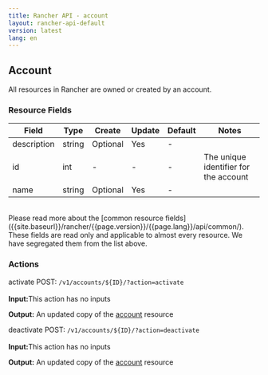 ```yaml
---
title: Rancher API - account
layout: rancher-api-default
version: latest
lang: en
---
```


## Account

All resources in Rancher are owned or created by an account.

### Resource Fields

Field | Type | Create | Update | Default | Notes
---|---|---|---|---|---
description | string | Optional | Yes | - | 
id | int | - | - | - | The unique identifier for the account
name | string | Optional | Yes | - | 

<br>
Please read more about the [common resource fields]({{site.baseurl}}/rancher/{{page.version}}/{{page.lang}}/api/common/). These fields are read only and applicable to almost every resource. We have segregated them from the list above.




### Actions
<div class="action">
<span class="header">
activate
<span class="headerright">POST:  <code>/v1/accounts/${ID}/?action=activate</code></span></span>
<div class="action-contents">

<br>
<span class="input">
<strong>Input:</strong>This action has no inputs</span>

<span class="output"><strong>Output:</strong> An updated copy of the <a href="/rancher/api/api-resources/account/">account</a> resource</span>
</div></div>

<div class="action">
<span class="header">
deactivate
<span class="headerright">POST:  <code>/v1/accounts/${ID}/?action=deactivate</code></span></span>
<div class="action-contents">

<br>
<span class="input">
<strong>Input:</strong>This action has no inputs</span>

<span class="output"><strong>Output:</strong> An updated copy of the <a href="/rancher/api/api-resources/account/">account</a> resource</span>
</div></div>


